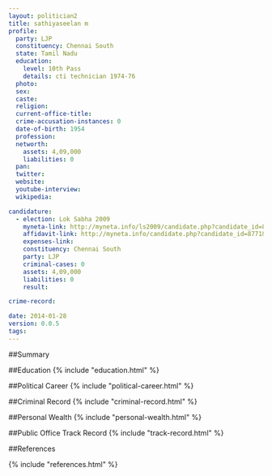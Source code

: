 ```yaml
---
layout: politician2
title: sathiyaseelan m
profile: 
  party: LJP
  constituency: Chennai South
  state: Tamil Nadu
  education: 
    level: 10th Pass
    details: cti technician 1974-76
  photo: 
  sex: 
  caste: 
  religion: 
  current-office-title: 
  crime-accusation-instances: 0
  date-of-birth: 1954
  profession: 
  networth: 
    assets: 4,09,000
    liabilities: 0
  pan: 
  twitter: 
  website: 
  youtube-interview: 
  wikipedia: 

candidature: 
  - election: Lok Sabha 2009
    myneta-link: http://myneta.info/ls2009/candidate.php?candidate_id=8771
    affidavit-link: http://myneta.info/candidate.php?candidate_id=8771&scan=original
    expenses-link: 
    constituency: Chennai South 
    party: LJP
    criminal-cases: 0
    assets: 4,09,000
    liabilities: 0
    result:  

crime-record: 

date: 2014-01-28
version: 0.0.5
tags: 
---
```

##Summary


##Education
{% include "education.html" %}


##Political Career
{% include "political-career.html" %}


##Criminal Record
{% include "criminal-record.html" %}


##Personal Wealth
{% include "personal-wealth.html" %}


##Public Office Track Record
{% include "track-record.html" %}


##References


{% include "references.html" %}